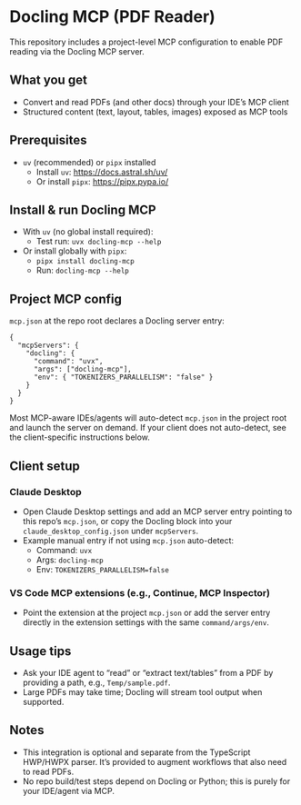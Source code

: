 # Docling MCP (PDF Reader)

This repository includes a project-level MCP configuration to enable PDF reading via the Docling MCP server.

## What you get
- Convert and read PDFs (and other docs) through your IDE’s MCP client
- Structured content (text, layout, tables, images) exposed as MCP tools

## Prerequisites
- `uv` (recommended) or `pipx` installed
  - Install `uv`: https://docs.astral.sh/uv/
  - Or install `pipx`: https://pipx.pypa.io/

## Install & run Docling MCP
- With `uv` (no global install required):
  - Test run: `uvx docling-mcp --help`
- Or install globally with `pipx`:
  - `pipx install docling-mcp`
  - Run: `docling-mcp --help`

## Project MCP config
`mcp.json` at the repo root declares a Docling server entry:

```
{
  "mcpServers": {
    "docling": {
      "command": "uvx",
      "args": ["docling-mcp"],
      "env": { "TOKENIZERS_PARALLELISM": "false" }
    }
  }
}
```

Most MCP-aware IDEs/agents will auto-detect `mcp.json` in the project root and launch the server on demand. If your client does not auto-detect, see the client-specific instructions below.

## Client setup

### Claude Desktop
- Open Claude Desktop settings and add an MCP server entry pointing to this repo’s `mcp.json`, or copy the Docling block into your `claude_desktop_config.json` under `mcpServers`.
- Example manual entry if not using `mcp.json` auto-detect:
  - Command: `uvx`
  - Args: `docling-mcp`
  - Env: `TOKENIZERS_PARALLELISM=false`

### VS Code MCP extensions (e.g., Continue, MCP Inspector)
- Point the extension at the project `mcp.json` or add the server entry directly in the extension settings with the same `command/args/env`.

## Usage tips
- Ask your IDE agent to “read” or “extract text/tables” from a PDF by providing a path, e.g., `Temp/sample.pdf`.
- Large PDFs may take time; Docling will stream tool output when supported.

## Notes
- This integration is optional and separate from the TypeScript HWP/HWPX parser. It’s provided to augment workflows that also need to read PDFs.
- No repo build/test steps depend on Docling or Python; this is purely for your IDE/agent via MCP.

